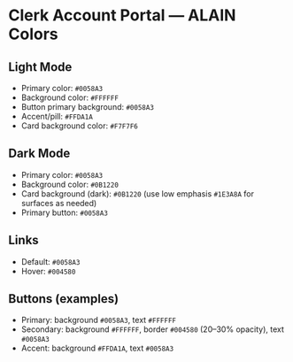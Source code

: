 # Clerk Account Portal — ALAIN Colors

## Light Mode
- Primary color: `#0058A3`
- Background color: `#FFFFFF`
- Button primary background: `#0058A3`
- Accent/pill: `#FFDA1A`
- Card background color: `#F7F7F6`

## Dark Mode
- Primary color: `#0058A3`
- Background color: `#0B1220`
- Card background (dark): `#0B1220` (use low emphasis `#1E3A8A` for surfaces as needed)
- Primary button: `#0058A3`

## Links
- Default: `#0058A3`
- Hover: `#004580`

## Buttons (examples)
- Primary: background `#0058A3`, text `#FFFFFF`
- Secondary: background `#FFFFFF`, border `#004580` (20–30% opacity), text `#0058A3`
- Accent: background `#FFDA1A`, text `#0058A3`
